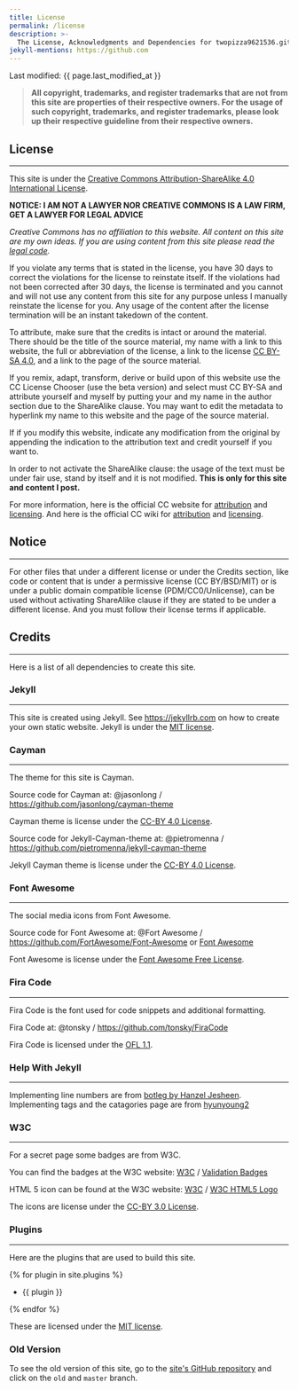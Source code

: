 ```yaml
---
title: License
permalink: /license
description: >-
  The License, Acknowledgments and Dependencies for twopizza9621536.github.io.
jekyll-mentions: https://github.com
---
```


Last modified: {{ page.last_modified_at }}

> **All copyright, trademarks, and register trademarks that are not from this
> site are properties of their respective owners. For the usage of such
> copyright, trademarks, and register trademarks, please look up their
> respective guideline from their respective owners.**

## License

---

This site is under the
[Creative Commons Attribution-ShareAlike 4.0 International License][1].

**NOTICE: I AM NOT A LAWYER NOR CREATIVE COMMONS IS A LAW FIRM, GET A LAWYER FOR
LEGAL ADVICE**

_Creative Commons has no affiliation to this website. All content on this site
are my own ideas. If you are using content from this site please read the
[legal code][2]._

If you violate any terms that is stated in the license, you have 30 days to
correct the violations for the license to reinstate itself. If the violations
had not been corrected after 30 days, the license is terminated and you cannot
and will not use any content from this site for any purpose unless I manually
reinstate the license for you. Any usage of the content after the license
termination will be an instant takedown of the content.

To attribute, make sure that the credits is intact or around the material.
There should be the title of the source material, my name with a link to this
website, the full or abbreviation of the license, a link to the license
[CC BY-SA 4.0][1], and a link to the page of the source material.

If you remix, adapt, transform, derive or build upon of this website use the
CC License Chooser (use the beta version) and select must CC BY-SA and attribute
yourself and myself by putting your and my name in the author section due to the
ShareAlike clause. You may want to edit the metadata to hyperlink my name to
this website and the page of the source material.

If if you modify this website, indicate any modification from the original by
appending the indication to the attribution text and credit yourself if you want
to.

In order to not activate the ShareAlike clause:
the usage of the text must be under fair use, stand by itself and it is not
modified.
**This is only for this site and content I post.**

For more information, here is the official CC website for [attribution][3] and
[licensing][4]. And here is the official CC wiki for [attribution][5] and
[licensing][6].

## **Notice**

---

For other files that under a different license or under the Credits section,
like code or content that is under a permissive license (CC BY/BSD/MIT)
or is under a public domain compatible license (PDM/CC0/Unlicense), can be used
without activating ShareAlike clause if they are stated to be under a different
license. And you must follow their license terms if applicable.

## Credits

---

Here is a list of all dependencies to create this site.

### Jekyll

---

This site is created using Jekyll. See <https://jekyllrb.com> on how to create
your own static website. Jekyll is under the [MIT license][9].

### Cayman

---

The theme for this site is Cayman.

Source code for Cayman at:
@jasonlong / <https://github.com/jasonlong/cayman-theme>

Cayman theme is license under the [CC-BY 4.0 License][7].

Source code for Jekyll-Cayman-theme at:
@pietromenna / <https://github.com/pietromenna/jekyll-cayman-theme>

Jekyll Cayman theme is license under the [CC-BY 4.0 License][7].

### Font Awesome

---

The social media icons from Font Awesome.

Source code for Font Awesome at:
@Fort Awesome / <https://github.com/FortAwesome/Font-Awesome>
or
[Font Awesome](https://fontawesome.com)

Font Awesome is license under the [Font Awesome Free License][9].

### Fira Code

---

Fira Code is the font used for code snippets and additional formatting.

Fira Code at:
@tonsky / <https://github.com/tonsky/FiraCode>

Fira Code is licensed under the [OFL 1.1][11].

### Help With Jekyll

---

Implementing line numbers are from [botleg by Hanzel Jesheen][13].
Implementing tags and the catagories page are from [hyunyoung2][14]

### W3C

---

For a secret page some badges are from W3C.

You can find the badges at the W3C website:
[W3C](https://w3.org) /
[Validation Badges](https://www.w3.org/html/logo/index.html)

HTML 5 icon can be found at the W3C website:
[W3C](https://w3.org) / [W3C HTML5 Logo](https://www.w3.org/QA/Tools/Icons)

The icons are license under the [CC-BY 3.0 License][8].

### Plugins

---

Here are the plugins that are used to build this site.

{% for plugin in site.plugins %}

- {{ plugin }}

{% endfor %}

These are licensed under the [MIT license][9].

### Old Version

To see the old version of this site, go to the [site's GitHub repository][12]
and click on the `old` and `master` branch.

[1]: <https://creativecommons.org/licenses/by-sa/4.0/>
[2]: <https://creativecommons.org/licenses/by-sa/4.0/legalcode>
[3]: <https://creativecommons.org/use-remix/attribution>
[4]: <https://creativecommons.org/share-your-work>
[5]: <https://wiki.creativecommons.org/wiki/Best_practices_for_attribution>
[6]: <https://wiki.creativecommons.org/wiki/Marking_your_work_with_a_CC_license>
[7]: <https://creativecommons.org/licenses/by/4.0/>
[8]: <https://creativecommons.org/licenses/by/3.0/>
[9]: <https://mit-license.org>
[10]: <https://fontawesome.com/license/free>
[11]: <https://scripts.sil.org/cms/scripts/page.php?item_id=OFL_web>
[12]: <https://github.com/TwoPizza9621536/twopizza9621536.github.io>
[13]: <https://botleg.com/stories/line-numbers-in-jekyll-code-blocks/>
[14]: <https://hyunyoung2.github.io/2016/12/17/Category_And_Tags_In_Jekyll/>
